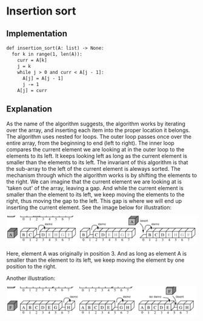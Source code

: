 # Insertion sort

## Implementation

```
def insertion_sort(A: list) -> None:
  for k in range(1, len(A)):
    curr = A[k]
    j = k
    while j > 0 and curr < A[j - 1]:
      A[j] = A[j - 1]
      j -= 1
    A[j] = curr
```

## Explanation

As the name of the algorithm suggests, the algorithm works by iterating over the array, and inserting each item into the proper location it belongs. The algorithm uses nested for loops. The outer loop passes once over the entire array, from the beginning to end (left to right). The inner loop compares the current element we are looking at in the outer loop to the elements to its left. It keeps looking left as long as the current element is smaller than the elements to its left. The invariant of this algorithm is that the sub-array to the left of the current element is aleways sorted. The mechanism through which the algorithm works is by shifting the elements to the right. We can imagine that the current element we are looking at is 'taken out' of the array, leaving a gap. And while the current element is smaller than the element to its left, we keep moving the elements to the right, thus moving the gap to the left. This gap is where we will end up inserting the current element. See the image below for illustration: 


<img src="./insertion_sort_illustration.png">

Here, element A was originally in position 3. And as long as element A is smaller than the element to its left, we keep moving the element by one position to the right.


Another illustration:

<img src="./insertion_sort_illustration_2.png">